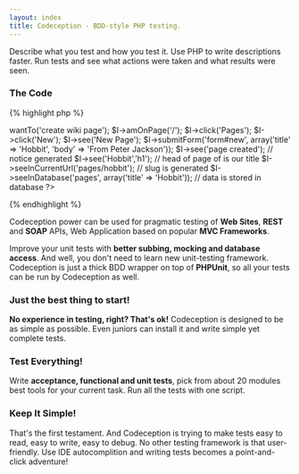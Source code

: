 ```yaml
---
layout: index
title: Codeception - BDD-style PHP testing.
---
```


Describe what you test and how you test it. Use PHP to write descriptions faster.
Run tests and see what actions were taken and what results were seen.              

### The Code

{% highlight php %}
<?php

$I = new TestGuy($scenario);
$I->wantTo('create wiki page');
$I->amOnPage('/');
$I->click('Pages');
$I->click('New');
$I->see('New Page');
$I->submitForm('form#new', array('title' => 'Hobbit', 'body' => 'From Peter Jackson'));
$I->see('page created'); // notice generated
$I->see('Hobbit','h1'); // head of page of is our title
$I->seeInCurrentUrl('pages/hobbit'); // slug is generated
$I->seeInDatabase('pages', array('title' => 'Hobbit')); // data is stored in database
?>
{% endhighlight %}

Codeception power can be used for pragmatic testing of **Web Sites**, **REST** and **SOAP** APIs, Web Application based on popular **MVC Frameworks**.

Improve your unit tests with **better subbing, mocking and database access**. And well, you don't need to learn new unit-testing framework. Codeception is just a thick BDD wrapper on top of **PHPUnit**, so all your tests can be run by Codeception as well.

### Just the best thing to start!

**No experience in testing, right? That's ok!**
Codeception is designed to be as simple as possible. 
Even juniors can install it and write simple yet complete tests.

### Test Everything!

Write **acceptance, functional and unit tests**, pick from about 20 modules best tools for your current task.
Run all the tests with one script.

### Keep It Simple!

That's the first testament. And Codeception is trying to make tests easy to read, easy to write, easy to debug.
No other testing framework is that user-friendly. Use IDE autocomplition and writing tests becomes a point-and-click adventure!

